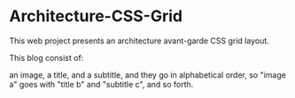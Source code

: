 # Architecture-CSS-Grid
This web project presents an architecture avant-garde CSS grid layout. 

This blog consist of:

an image, a title, and a subtitle, and they go in alphabetical order, so "image a" goes with "title b" and "subtitle c", and so forth.
